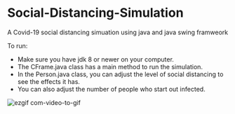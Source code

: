 # Social-Distancing-Simulation
A Covid-19 social distancing simuation using java and java swing framweork

To run:
* Make sure you have jdk 8 or newer on your computer.
* The CFrame.java class has a main method to run the simulation.
* In the Person.java class, you can adjust the level of social distancing to see the effects it has.
* You can also adjust the number of people who start out infected.


![ezgif com-video-to-gif](https://user-images.githubusercontent.com/25403763/80923542-751eaa00-8d52-11ea-932e-602cfbc8cb91.gif)
